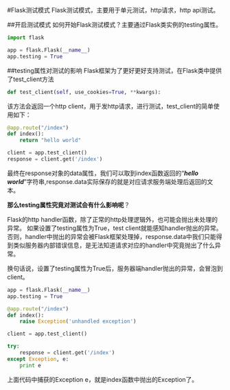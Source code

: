 #Flask测试模式
Flask测试模式，主要用于单元测试，http请求，http api测试。

##开启测试模式
如何开始Flask测试模式？主要通过Flask类实例的testing属性。

```python
import flask

app = flask.Flask(__name__)
app.testing = True
```

##testing属性对测试的影响
Flask框架为了更好更好支持测试，在Flask类中提供了test_client方法

```python
def test_client(self, use_cookies=True, **kwargs):
```

该方法会返回一个http client，用于发http请求，进行测试，test_client的简单使用如下：

```python
@app.route("/index")
def index():
    return "hello world"

client = app.test_client()
response = client.get('/index')

```

最终在response对象的data属性，我们可以取到index函数返回的“***hello world***”字符串,response.data实际保存的就是对应请求服务端处理后返回的文本。

**那么testing属性究竟对测试会有什么影响呢**？

Flask的http handler函数，除了正常的http处理逻辑外，也可能会抛出未处理的异常。
如果设置了testing属性为True，test client就能感知handler抛出的异常。否则，handler中抛出的异常会被Flask框架处理掉，response.data中我们只能得到类似服务器内部错误信息，是无法知道请求对应的handler中究竟抛出了什么异常。

换句话说，设置了testing属性为True后，服务器端handler抛出的异常，会冒泡到client。

```python
app = flask.Flask(__name__)
app.testing = True

@app.route("/index")
def index():
    raise Exception('unhandled exception')

client = app.test_client()

try:
    response = client.get('/index')
except Exception, e:
    print e
```

上面代码中捕获的Exception e，就是index函数中抛出的Exception了。